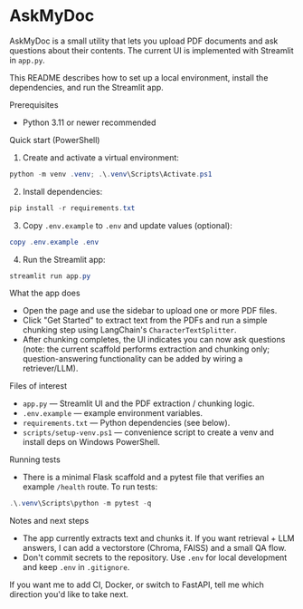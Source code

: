 # AskMyDoc

AskMyDoc is a small utility that lets you upload PDF documents and ask questions about their contents. The current UI is implemented with Streamlit in `app.py`.

This README describes how to set up a local environment, install the dependencies, and run the Streamlit app.

Prerequisites

- Python 3.11 or newer recommended

Quick start (PowerShell)

1. Create and activate a virtual environment:

```powershell
python -m venv .venv; .\.venv\Scripts\Activate.ps1
```

2. Install dependencies:

```powershell
pip install -r requirements.txt
```

3. Copy `.env.example` to `.env` and update values (optional):

```powershell
copy .env.example .env
```

4. Run the Streamlit app:

```powershell
streamlit run app.py
```

What the app does

- Open the page and use the sidebar to upload one or more PDF files.
- Click "Get Started" to extract text from the PDFs and run a simple chunking step using LangChain's `CharacterTextSplitter`.
- After chunking completes, the UI indicates you can now ask questions (note: the current scaffold performs extraction and chunking only; question-answering functionality can be added by wiring a retriever/LLM).

Files of interest

- `app.py` — Streamlit UI and the PDF extraction / chunking logic.
- `.env.example` — example environment variables.
- `requirements.txt` — Python dependencies (see below).
- `scripts/setup-venv.ps1` — convenience script to create a venv and install deps on Windows PowerShell.

Running tests

- There is a minimal Flask scaffold and a pytest file that verifies an example `/health` route. To run tests:

```powershell
.\.venv\Scripts\python -m pytest -q
```

Notes and next steps

- The app currently extracts text and chunks it. If you want retrieval + LLM answers, I can add a vectorstore (Chroma, FAISS) and a small QA flow.
- Don't commit secrets to the repository. Use `.env` for local development and keep `.env` in `.gitignore`.

If you want me to add CI, Docker, or switch to FastAPI, tell me which direction you'd like to take next.
